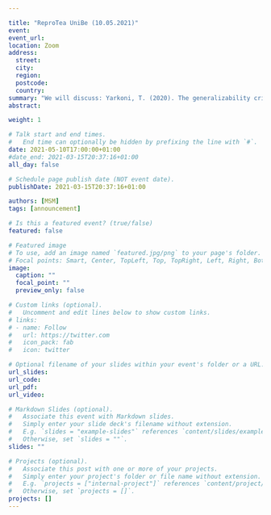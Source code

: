 ```yaml
---

title: "ReproTea UniBe (10.05.2021)"
event:
event_url:
location: Zoom
address:
  street:
  city:
  region:
  postcode:
  country:
summary: "We will discuss: Yarkoni, T. (2020). The generalizability crisis. Behavioral and Brain Sciences, 1-37."
abstract: 

weight: 1

# Talk start and end times.
#   End time can optionally be hidden by prefixing the line with `#`.
date: 2021-05-10T17:00:00+01:00
#date_end: 2021-03-15T20:37:16+01:00
all_day: false

# Schedule page publish date (NOT event date).
publishDate: 2021-03-15T20:37:16+01:00

authors: [MSM]
tags: [announcement]

# Is this a featured event? (true/false)
featured: false

# Featured image
# To use, add an image named `featured.jpg/png` to your page's folder. 
# Focal points: Smart, Center, TopLeft, Top, TopRight, Left, Right, BottomLeft, Bottom, BottomRight.
image:
  caption: ""
  focal_point: ""
  preview_only: false

# Custom links (optional).
#   Uncomment and edit lines below to show custom links.
# links:
# - name: Follow
#   url: https://twitter.com
#   icon_pack: fab
#   icon: twitter

# Optional filename of your slides within your event's folder or a URL.
url_slides:
url_code:
url_pdf:
url_video:

# Markdown Slides (optional).
#   Associate this event with Markdown slides.
#   Simply enter your slide deck's filename without extension.
#   E.g. `slides = "example-slides"` references `content/slides/example-slides.md`.
#   Otherwise, set `slides = ""`.
slides: ""

# Projects (optional).
#   Associate this post with one or more of your projects.
#   Simply enter your project's folder or file name without extension.
#   E.g. `projects = ["internal-project"]` references `content/project/deep-learning/index.md`.
#   Otherwise, set `projects = []`.
projects: []
---
```

